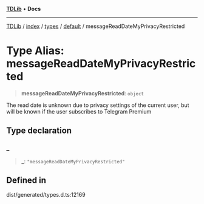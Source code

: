 [**TDLib**](../../../../../../README.md) • **Docs**

***

[TDLib](../../../../../../modules.md) / [index](../../../../../README.md) / [types](../../../README.md) / [default](../README.md) / messageReadDateMyPrivacyRestricted

# Type Alias: messageReadDateMyPrivacyRestricted

> **messageReadDateMyPrivacyRestricted**: `object`

The read date is unknown due to privacy settings of the current user, but will be known if the user subscribes to Telegram Premium

## Type declaration

### \_

> **\_**: `"messageReadDateMyPrivacyRestricted"`

## Defined in

dist/generated/types.d.ts:12169
